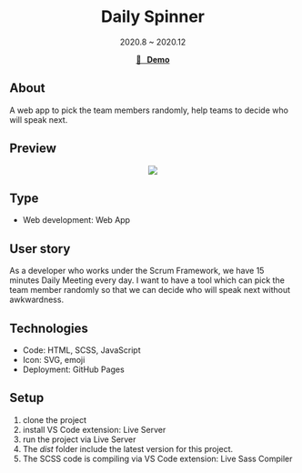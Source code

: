 <h1 align="center">Daily Spinner</h1>
<div align="center">2020.8 ~ 2020.12</div>

<p align="center">
  <strong>
   <a href="https://dailyspinner.netlify.app/">🚀 &nbsp; Demo</a>
  </strong>
</p>

## About

A web app to pick the team members randomly, help teams to decide who will speak next.

## Preview

<p align="center" style="border-radius: 10px">
    <kbd>
        <img src="https://media2.giphy.com/media/2K44FM6XOXf9czA9PC/giphy.gif" />
    </kbd>
</p>

## Type

- Web development: Web App

## User story

As a developer who works under the Scrum Framework, we have 15 minutes Daily Meeting every day. I want to have a tool which can pick the team member randomly so that we can decide who will speak next without awkwardness.

## Technologies

- Code: HTML, SCSS, JavaScript
- Icon: SVG, emoji
- Deployment: GitHub Pages

## Setup

1. clone the project
2. install VS Code extension: Live Server
3. run the project via Live Server
4. The _dist_ folder include the latest version for this project.
5. The SCSS code is compiling via VS Code extension: Live Sass Compiler

